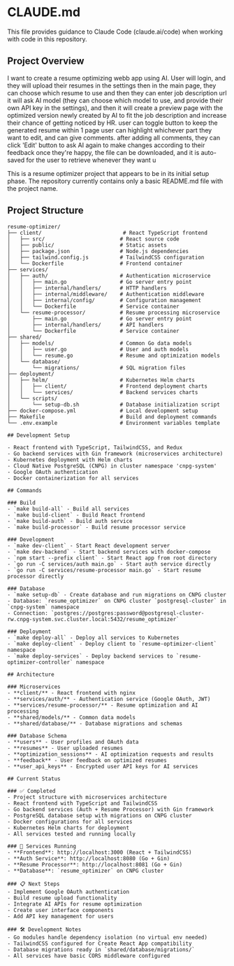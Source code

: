# CLAUDE.md

This file provides guidance to Claude Code (claude.ai/code) when working with code in this repository.

## Project Overview

I want to create a resume optimizing webb app using AI.
User will login, and they will upload their resumes in the settings
then in the main page, they can choose which resume to use
and then they can enter job description url
it will ask AI model (they can choose which model to use, and provide their own API key in the settings), and then it will create a preview page with the optimized version newly created by AI to fit the job description and increase their chance of getting noticed by HR.
user can toggle button to keep the generated resume within 1 page
user can highlight whichever part they want to edit, and can give comments. after adding all comments, they can click 'Edit' button to ask AI again to make changes according to their feedback
once they're happy, the file can be downloaded, and it is auto-saved for the user to retrieve whenever they want
u

This is a resume optimizer project that appears to be in its initial setup phase. The repository currently contains only a basic README.md file with the project name.

## Project Structure

```
resume-optimizer/
├── client/                          # React TypeScript frontend
│   ├── src/                        # React source code
│   ├── public/                     # Static assets
│   ├── package.json                # Node.js dependencies
│   ├── tailwind.config.js          # TailwindCSS configuration
│   └── Dockerfile                  # Frontend container
├── services/
│   ├── auth/                       # Authentication microservice
│   │   ├── main.go                 # Go server entry point
│   │   ├── internal/handlers/      # HTTP handlers
│   │   ├── internal/middleware/    # Authentication middleware
│   │   ├── internal/config/        # Configuration management
│   │   └── Dockerfile              # Service container
│   └── resume-processor/           # Resume processing microservice
│       ├── main.go                 # Go server entry point
│       ├── internal/handlers/      # API handlers
│       └── Dockerfile              # Service container
├── shared/
│   ├── models/                     # Common Go data models
│   │   ├── user.go                 # User and auth models
│   │   └── resume.go               # Resume and optimization models
│   └── database/
│       └── migrations/             # SQL migration files
├── deployment/
│   ├── helm/                       # Kubernetes Helm charts
│   │   ├── client/                 # Frontend deployment charts
│   │   └── services/               # Backend services charts
│   └── scripts/
│       └── setup-db.sh             # Database initialization script
├── docker-compose.yml              # Local development setup
├── Makefile                        # Build and deployment commands
└── .env.example                    # Environment variables template

## Development Setup

- React frontend with TypeScript, TailwindCSS, and Redux
- Go backend services with Gin framework (microservices architecture)
- Kubernetes deployment with Helm charts
- Cloud Native PostgreSQL (CNPG) in cluster namespace 'cnpg-system'
- Google OAuth authentication
- Docker containerization for all services

## Commands

### Build
- `make build-all` - Build all services
- `make build-client` - Build React frontend
- `make build-auth` - Build auth service
- `make build-processor` - Build resume processor service

### Development
- `make dev-client` - Start React development server
- `make dev-backend` - Start backend services with docker-compose
- `npm start --prefix client` - Start React app from root directory
- `go run -C services/auth main.go` - Start auth service directly
- `go run -C services/resume-processor main.go` - Start resume processor directly

### Database
- `make setup-db` - Create database and run migrations on CNPG cluster
- Database: `resume_optimizer` on CNPG cluster `postgresql-cluster` in `cnpg-system` namespace
- Connection: `postgres://postgres:password@postgresql-cluster-rw.cnpg-system.svc.cluster.local:5432/resume_optimizer`

### Deployment
- `make deploy-all` - Deploy all services to Kubernetes
- `make deploy-client` - Deploy client to `resume-optimizer-client` namespace
- `make deploy-services` - Deploy backend services to `resume-optimizer-controller` namespace

## Architecture

### Microservices
- **client/** - React frontend with nginx
- **services/auth/** - Authentication service (Google OAuth, JWT)
- **services/resume-processor/** - Resume optimization and AI processing
- **shared/models/** - Common data models
- **shared/database/** - Database migrations and schemas

### Database Schema
- **users** - User profiles and OAuth data
- **resumes** - User uploaded resumes
- **optimization_sessions** - AI optimization requests and results
- **feedback** - User feedback on optimized resumes
- **user_api_keys** - Encrypted user API keys for AI services

## Current Status

### ✅ Completed
- Project structure with microservices architecture
- React frontend with TypeScript and TailwindCSS
- Go backend services (Auth + Resume Processor) with Gin framework
- PostgreSQL database setup with migrations on CNPG cluster
- Docker configurations for all services
- Kubernetes Helm charts for deployment
- All services tested and running locally

### 🚀 Services Running
- **Frontend**: http://localhost:3000 (React + TailwindCSS)
- **Auth Service**: http://localhost:8080 (Go + Gin)
- **Resume Processor**: http://localhost:8081 (Go + Gin)
- **Database**: `resume_optimizer` on CNPG cluster

### 📋 Next Steps
- Implement Google OAuth authentication
- Build resume upload functionality
- Integrate AI APIs for resume optimization
- Create user interface components
- Add API key management for users

### 🛠️ Development Notes
- Go modules handle dependency isolation (no virtual env needed)
- TailwindCSS configured for Create React App compatibility
- Database migrations ready in `shared/database/migrations/`
- All services have basic CORS middleware configured